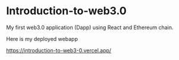 # Introduction-to-web3.0
My first web3.0 application (Dapp) using React and Ethereum chain.

Here is my deployed webapp

https://introduction-to-web3-0.vercel.app/
